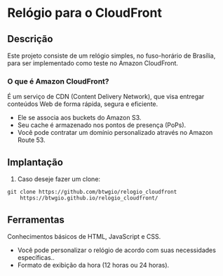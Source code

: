 <!DOCTYPE html>
<html lang="en">
<head>
    <meta charset="UTF-8">
    <meta name="viewport" content="width=device-width, initial-scale=1.0">
</head>
<body>
    <h1>Relógio para o CloudFront</h1>
    
  <h2>Descrição</h2>
    
   <p>Este projeto consiste de um relógio simples, no fuso-horário de Brasília, para ser implementado como teste no Amazon CloudFront.</p>

  <h3>O que é Amazon CloudFront?</h3>
    <p>É um serviço de CDN (Content Delivery Network), que visa entregar conteúdos Web de forma rápida, segura e eficiente.</p>
    <ul>
        <li>Ele se associa aos buckets do Amazon S3.</li>
        <li>Seu cache é armazenado nos pontos de presença (PoPs).</li>
        <li>Você pode contratar um domínio personalizado através no Amazon Route 53.</li>
    </ul>

  <h2>Implantação</h2>
    <ol>
        <li>Caso deseje fazer um clone:</li>
    </ol>
    <pre><code>git clone https://github.com/btwgio/relogio_cloudfront 
    https://btwgio.github.io/relogio_cloudfront/</code></pre>

  <h2>Ferramentas</h2>
    <p>Conhecimentos básicos de HTML, JavaScript e CSS.</p>
    <ul>
        <li>Você pode personalizar o relógio de acordo com suas necessidades específicas..</li>
        <li>Formato de exibição da hora (12 horas ou 24 horas).</li>
    </ul>
    
</body>
</html>
